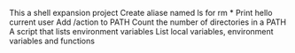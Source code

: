 This a shell expansion project
 Create aliase named ls for rm *
Print hello current user
Add /action to PATH
Count the number of directories in a PATH
A script that lists environment variables
List local variables, environment variables and functions
